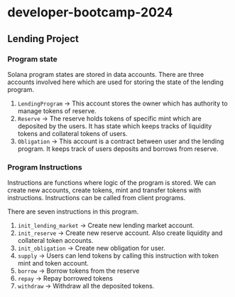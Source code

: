# developer-bootcamp-2024

## Lending Project

### Program state

Solana program states are stored in data accounts. There are three accounts involved here which are used for storing the state of the lending program.

1. `LendingProgram` -> This account stores the owner which has authority to manage tokens of reserve.
2. `Reserve` -> The reserve holds tokens of specific mint which are deposited by the users. It has state which keeps tracks of liquidity tokens and collateral tokens of users.
3. `Obligation` -> This account is a contract between user and the lending program. It keeps track of users deposits and borrows from reserve.

### Program Instructions

Instructions are functions where logic of the program is stored. We can create new accounts, create tokens, mint and transfer tokens with instructions. Instructions can be called from client programs.

There are seven instructions in this program.

1. `init_lending_market` -> Create new lending market account.
2. `init_reserve` -> Create new reserve account. Also create liquidity and collateral token accounts.
3. `init_obligation` -> Create new obligation for user.
4. `supply` -> Users can lend tokens by calling this instruction with token mint and token account.
5. `borrow` -> Borrow tokens from the reserve
6. `repay` -> Repay borrowed tokens
7. `withdraw` -> Withdraw all the deposited tokens.
